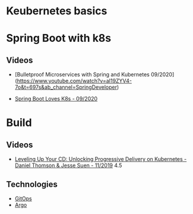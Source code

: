 

# Keubernetes basics


# Spring Boot with k8s

## Videos

- [Bulletproof Microservices with Spring and Kubernetes 09/2020] (https://www.youtube.com/watch?v=aI19ZYV4-7o&t=697s&ab_channel=SpringDeveloper)

- [Spring Boot Loves K8s - 09/2020](https://www.youtube.com/watch?v=nPACI6-J9Jc&t=704s&ab_channel=SpringDeveloper)

# Build

## Videos

- [Leveling Up Your CD: Unlocking Progressive Delivery on Kubernetes - Daniel Thomson & Jesse Suen - 11/2019](https://www.youtube.com/watch?v=Nv0PPwbIEkY&ab_channel=CNCF%5BCloudNativeComputingFoundation%5D) 4.5

## Technologies

- [GitOps](https://www.gitops.tech/)
- [Argo](https://argoproj.github.io/projects/argo)